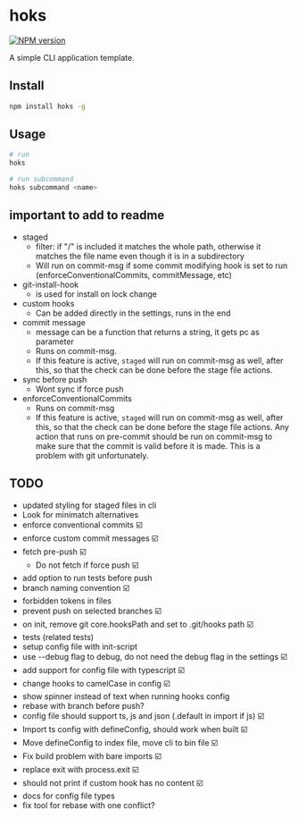 # hoks

[![NPM version](https://img.shields.io/npm/v/hoks?color=%23c53635&label=%20)](https://www.npmjs.com/package/hoks)

A simple CLI application template.

## Install

```bash
npm install hoks -g
```

## Usage

```bash
# run
hoks

# run subcommand
hoks subcommand <name>
```

## important to add to readme

-   staged
    -   filter: if "/" is included it matches the whole path, otherwise it matches the file name even though it is in a subdirectory
    -   Will run on commit-msg if some commit modifying hook is set to run (enforceConventionalCommits, commitMessage, etc)
-   git-install-hook
    -   is used for install on lock change
-   custom hooks
    -   Can be added directly in the settings, runs in the end
-   commit message
    -   message can be a function that returns a string, it gets pc as parameter
    -   Runs on commit-msg.
    -   If this feature is active, `staged` will run on commit-msg as well, after this, so that the check can be done before the stage file actions.
-   sync before push
    -   Wont sync if force push
-   enforceConventionalCommits
    -   Runs on commit-msg
    -   If this feature is active, `staged` will run on commit-msg as well, after this, so that the check can be done before the stage file actions. Any action that runs on pre-commit should be run on commit-msg to make sure that the commit is valid before it is made. This is a problem with git unfortunately.

## TODO

-   updated styling for staged files in cli
-   Look for minimatch alternatives
-   enforce conventional commits ☑️
-   enforce custom commit messages ☑️
-   fetch pre-push ☑️
    -   Do not fetch if force push ☑️
-   add option to run tests before push
-   branch naming convention ☑️
-   forbidden tokens in files
-   prevent push on selected branches ☑️
-   on init, remove git core.hooksPath and set to .git/hooks path ☑️
-   tests (related tests)
-   setup config file with init-script
-   use --debug flag to debug, do not need the debug flag in the settings ☑️
-   add support for config file with typescript ☑️
-   change hooks to camelCase in config ☑️
-   show spinner instead of text when running hooks config
-   rebase with branch before push?
-   config file should support ts, js and json (.default in import if js) ☑️
-   Import ts config with defineConfig, should work when built ☑️
-   Move defineConfig to index file, move cli to bin file ☑️
-   Fix build problem with bare imports ☑️
-   replace exit with process.exit ☑️
-   should not print if custom hook has no content ☑️
-   docs for config file types
-   fix tool for rebase with one conflict?

